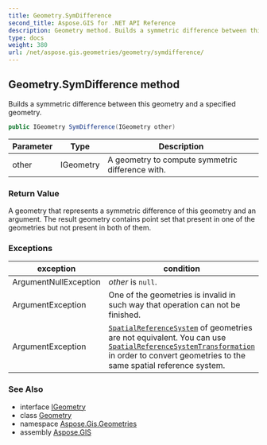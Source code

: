 ```yaml
---
title: Geometry.SymDifference
second_title: Aspose.GIS for .NET API Reference
description: Geometry method. Builds a symmetric difference between this geometry and a specified geometry
type: docs
weight: 380
url: /net/aspose.gis.geometries/geometry/symdifference/
---
```

## Geometry.SymDifference method

Builds a symmetric difference between this geometry and a specified geometry.

```csharp
public IGeometry SymDifference(IGeometry other)
```

| Parameter | Type | Description |
| --- | --- | --- |
| other | IGeometry | A geometry to compute symmetric difference with. |

### Return Value

A geometry that represents a symmetric difference of this geometry and an argument. The result geometry contains point set that present in one of the geometries but not present in both of them.

### Exceptions

| exception | condition |
| --- | --- |
| ArgumentNullException | *other* is `null`. |
| ArgumentException | One of the geometries is invalid in such way that operation can not be finished. |
| ArgumentException | [`SpatialReferenceSystem`](../../igeometry/spatialreferencesystem/) of geometries are not equivalent. You can use [`SpatialReferenceSystemTransformation`](../../../aspose.gis.spatialreferencing/spatialreferencesystemtransformation/) in order to convert geometries to the same spatial reference system. |

### See Also

* interface [IGeometry](../../igeometry/)
* class [Geometry](../)
* namespace [Aspose.Gis.Geometries](../../geometry/)
* assembly [Aspose.GIS](../../../)


